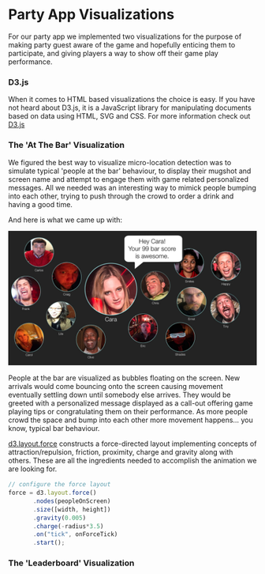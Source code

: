 # Party App Visualizations

For our party app we implemented two visualizations for the purpose of making party guest aware of the game and hopefully enticing them to participate, and giving players a way to show off their game play performance.

### D3.js

When it comes to HTML based visualizations the choice is easy. If you have not heard about D3.js, it is a JavaScript library for manipulating documents based on data using HTML, SVG and CSS. For more information check out [D3.js](http://www.d3js.org)


### The 'At The Bar' Visualization

We figured the best way to visualize micro-location detection was to simulate typical 'people at the bar' behaviour, to display their mugshot and screen name and attempt to engage them with game related personalized messages. All we needed was an interesting way to mimick people bumping into each other, trying to push through the crowd to order a drink and having a good time.

And here is what we came up with:

![alt text](/img/people-at-bar.jpg "At The Bar Visualization")

People at the bar are visualized as bubbles floating on the screen. New arrivals would come bouncing onto the screen causing movement eventually settling down until somebody else arrives. They would be greeted with a personalized message displayed as a call-out offering game playing tips or congratulating them on their performance. As more people crowd the space and bump into each other more movement happens… you know, typical bar behaviour.

[d3.layout.force](https://github.com/mbostock/d3/wiki/Force-Layout#force) constructs a force-directed layout implementing concepts of attraction/repulsion, friction, proximity, charge and gravity along with others. These are all the ingredients needed to accomplish the animation we are looking for.

 ```javascript
// configure the force layout
force = d3.layout.force()
	    .nodes(peopleOnScreen)
	    .size([width, height])
	    .gravity(0.005)
	    .charge(-radius*3.5)
	    .on("tick", onForceTick)
	    .start();
```


### The 'Leaderboard' Visualization






